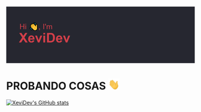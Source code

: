 [![Header](/images/headerBueno.png "Header")](https://github.com/XeviDev/)


<h1>PROBANDO COSAS <img src="/images/Hi.gif" width="30px"/></h1>

<!--START_SECTION:waka-->
<!--END_SECTION:waka-->

[![XeviDev's GitHub stats](https://github-readme-stats.vercel.app/api?username=xevidev)](https://github.com/XeviDev/)
